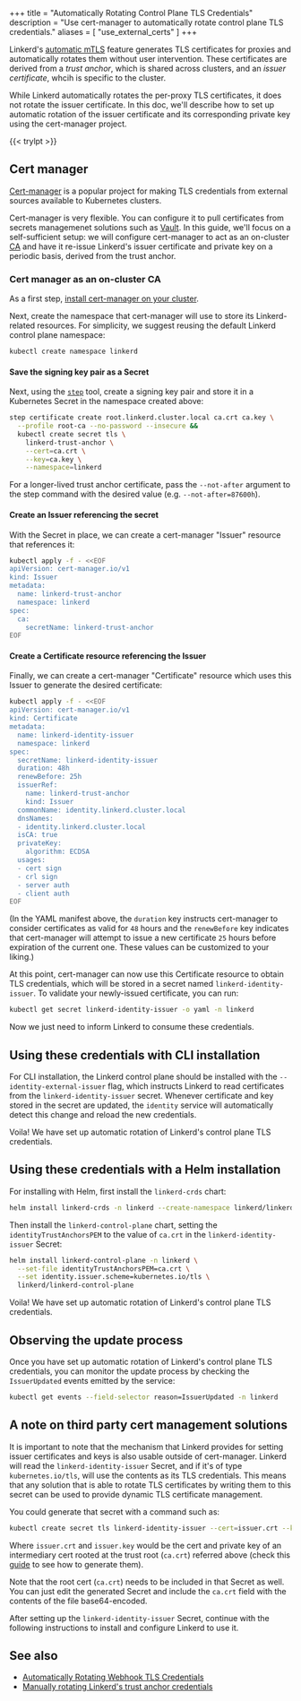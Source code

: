 +++
title = "Automatically Rotating Control Plane TLS Credentials"
description = "Use cert-manager to automatically rotate control plane TLS credentials."
aliases = [ "use_external_certs" ]
+++

Linkerd's [automatic mTLS](../../features/automatic-mtls/) feature generates TLS
certificates for proxies and automatically rotates them without user
intervention. These certificates are derived from a *trust anchor*, which is
shared across clusters, and an *issuer certificate*, whcih is specific to the
cluster.

While Linkerd automatically rotates the per-proxy TLS certificates, it does not
rotate the issuer certificate. In this doc, we'll describe how to set up
automatic rotation of the issuer certificate and its corresponding private key
using the cert-manager project.

{{< trylpt >}}

## Cert manager

[Cert-manager](https://github.com/jetstack/cert-manager) is a popular project
for making TLS credentials from external sources available to Kubernetes
clusters.

Cert-manager is very flexible. You can configure it to pull certificates from
secrets managemenet solutions such as [Vault](https://www.vaultproject.io).  In
this guide, we'll focus on a self-sufficient setup: we will configure
cert-manager to act as an on-cluster
[CA](https://en.wikipedia.org/wiki/Certificate_authority) and have it re-issue
Linkerd's issuer certificate and private key on a periodic basis, derived from
the trust anchor.

### Cert manager as an on-cluster CA

As a first step, [install cert-manager on your
cluster](https://cert-manager.io/docs/installation/).

Next, create the namespace that cert-manager will use to store its
Linkerd-related resources. For simplicity, we suggest reusing the default
Linkerd control plane namespace:

```bash
kubectl create namespace linkerd
```

#### Save the signing key pair as a Secret

Next, using the [`step`](https://smallstep.com/cli/) tool, create a signing key
pair and store it in a Kubernetes Secret in the namespace created above:

```bash
step certificate create root.linkerd.cluster.local ca.crt ca.key \
  --profile root-ca --no-password --insecure &&
  kubectl create secret tls \
    linkerd-trust-anchor \
    --cert=ca.crt \
    --key=ca.key \
    --namespace=linkerd
```

For a longer-lived trust anchor certificate, pass the `--not-after` argument
to the step command with the desired value (e.g. `--not-after=87600h`).

#### Create an Issuer referencing the secret

With the Secret in place, we can create a cert-manager "Issuer" resource that
references it:

```bash
kubectl apply -f - <<EOF
apiVersion: cert-manager.io/v1
kind: Issuer
metadata:
  name: linkerd-trust-anchor
  namespace: linkerd
spec:
  ca:
    secretName: linkerd-trust-anchor
EOF
```

#### Create a Certificate resource referencing the Issuer

Finally, we can create a cert-manager "Certificate" resource which uses this
Issuer to generate the desired certificate:

```bash
kubectl apply -f - <<EOF
apiVersion: cert-manager.io/v1
kind: Certificate
metadata:
  name: linkerd-identity-issuer
  namespace: linkerd
spec:
  secretName: linkerd-identity-issuer
  duration: 48h
  renewBefore: 25h
  issuerRef:
    name: linkerd-trust-anchor
    kind: Issuer
  commonName: identity.linkerd.cluster.local
  dnsNames:
  - identity.linkerd.cluster.local
  isCA: true
  privateKey:
    algorithm: ECDSA
  usages:
  - cert sign
  - crl sign
  - server auth
  - client auth
EOF
```

(In the YAML manifest above, the `duration` key instructs cert-manager to
consider certificates as valid for `48` hours and the `renewBefore` key indicates
that cert-manager will attempt to issue a new certificate `25` hours before
expiration of the current one. These values can be customized to your liking.)

At this point, cert-manager can now use this Certificate resource to obtain TLS
credentials, which will be stored in a secret named `linkerd-identity-issuer`.
To validate your newly-issued certificate, you can run:

```bash
kubectl get secret linkerd-identity-issuer -o yaml -n linkerd
```

Now we just need to inform Linkerd to consume these credentials.

## Using these credentials with CLI installation

For CLI installation, the Linkerd control plane should be installed with the
`--identity-external-issuer` flag, which instructs Linkerd to read certificates
from the `linkerd-identity-issuer` secret. Whenever certificate and key stored
in the secret are updated, the `identity` service will automatically detect
this change and reload the new credentials.

Voila! We have set up automatic rotation of Linkerd's control plane TLS
credentials.

## Using these credentials with a Helm installation

For installing with Helm, first install the `linkerd-crds` chart:

```bash
helm install linkerd-crds -n linkerd --create-namespace linkerd/linkerd-crds
```

Then install the `linkerd-control-plane` chart, setting the
`identityTrustAnchorsPEM` to the value of `ca.crt` in the
`linkerd-identity-issuer` Secret:

```bash
helm install linkerd-control-plane -n linkerd \
  --set-file identityTrustAnchorsPEM=ca.crt \
  --set identity.issuer.scheme=kubernetes.io/tls \
  linkerd/linkerd-control-plane
```

Voila! We have set up automatic rotation of Linkerd's control plane TLS
credentials.

## Observing the update process

Once you have set up automatic rotation of Linkerd's control plane TLS
credentials, you can monitor the update process by checking the `IssuerUpdated`
events emitted by the service:

```bash
kubectl get events --field-selector reason=IssuerUpdated -n linkerd
```

## A note on third party cert management solutions

It is important to note that the mechanism that Linkerd provides for setting
issuer certificates and keys is also usable outside of cert-manager. Linkerd
will read the `linkerd-identity-issuer` Secret, and if it's of type
`kubernetes.io/tls`, will use the contents as its TLS credentials. This means
that any solution that is able to rotate TLS certificates by writing them to
this secret can be used to provide dynamic TLS certificate management.

You could generate that secret with a command such as:

```bash
kubectl create secret tls linkerd-identity-issuer --cert=issuer.crt --key=issuer.key --namespace=linkerd
```

Where `issuer.crt` and `issuer.key` would be the cert and private key of an
intermediary cert rooted at the trust root (`ca.crt`) referred above (check this
[guide](../generate-certificates/) to see how to generate them).

Note that the root cert (`ca.crt`) needs to be included in that Secret as well.
You can just edit the generated Secret and include the `ca.crt` field with the
contents of the file base64-encoded.

After setting up the `linkerd-identity-issuer` Secret, continue with the
following instructions to install and configure Linkerd to use it.

## See also

* [Automatically Rotating Webhook TLS Credentials](../automatically-rotating-webhook-tls-credentials/)
* [Manually rotating Linkerd's trust anchor credentials](../manually-rotating-control-plane-tls-credentials/)
